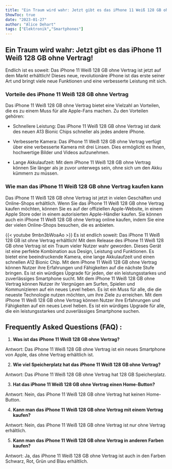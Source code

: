 ```yaml
---
title: "Ein Traum wird wahr: Jetzt gibt es das iPhone 11 Weiß 128 GB ohne Vertrag!"
ShowToc: true 
date: "2023-01-27"
author: "Alice Dehart" 
tags: ["Elektronik","Smartphones"]
---
```

## Ein Traum wird wahr: Jetzt gibt es das iPhone 11 Weiß 128 GB ohne Vertrag!

Endlich ist es soweit: Das iPhone 11 Weiß 128 GB ohne Vertrag ist jetzt auf dem Markt erhältlich! Dieses neue, revolutionäre iPhone ist das erste seiner Art und bringt viele neue Funktionen und eine verbesserte Leistung mit sich.

### Vorteile des iPhone 11 Weiß 128 GB ohne Vertrag

Das iPhone 11 Weiß 128 GB ohne Vertrag bietet eine Vielzahl an Vorteilen, die es zu einem Muss für alle Apple-Fans machen. Zu den Vorteilen gehören:

- Schnellere Leistung: Das iPhone 11 Weiß 128 GB ohne Vertrag ist dank des neuen A13 Bionic Chips schneller als jedes andere iPhone.

- Verbesserte Kamera: Das iPhone 11 Weiß 128 GB ohne Vertrag verfügt über eine verbesserte Kamera mit drei Linsen. Dies ermöglicht es Ihnen, hochwertige Bilder und Videos aufzunehmen.

- Lange Akkulaufzeit: Mit dem iPhone 11 Weiß 128 GB ohne Vertrag können Sie länger als je zuvor unterwegs sein, ohne sich um den Akku kümmern zu müssen.

### Wie man das iPhone 11 Weiß 128 GB ohne Vertrag kaufen kann

Das iPhone 11 Weiß 128 GB ohne Vertrag ist jetzt in vielen Geschäften und Online-Shops erhältlich. Wenn Sie das iPhone 11 Weiß 128 GB ohne Vertrag kaufen möchten, können Sie es auf der offiziellen Apple-Website, in einem Apple Store oder in einem autorisierten Apple-Händler kaufen. Sie können auch ein iPhone 11 Weiß 128 GB ohne Vertrag online kaufen, indem Sie eine der vielen Online-Shops besuchen, die es anbieten.

{{< youtube 9mbn3bWoaAo >}} 
Es ist endlich soweit: Das iPhone 11 Weiß 128 GB ist ohne Vertrag erhältlich! Mit dem Release des iPhone 11 Weiß 128 GB ohne Vertrag ist ein Traum vieler Nutzer wahr geworden. Dieses Gerät ist eine perfekte Kombination aus Design, Leistung und Funktionen. Es bietet eine beeindruckende Kamera, eine lange Akkulaufzeit und einen schnellen A12 Bionic Chip. Mit dem iPhone 11 Weiß 128 GB ohne Vertrag können Nutzer ihre Erfahrungen und Fähigkeiten auf die nächste Stufe bringen. Es ist ein würdiges Upgrade für jeden, der ein leistungsstarkes und zuverlässiges Smartphone sucht. Mit dem iPhone 11 Weiß 128 GB ohne Vertrag können Nutzer ihr Vergnügen am Surfen, Spielen und Kommunizieren auf ein neues Level heben. Es ist ein Muss für alle, die die neueste Technologie nutzen möchten, um ihre Ziele zu erreichen. Mit dem iPhone 11 Weiß 128 GB ohne Vertrag können Nutzer ihre Erfahrungen und Fähigkeiten auf ein neues Level heben. Es ist ein würdiges Upgrade für alle, die ein leistungsstarkes und zuverlässiges Smartphone suchen.

## Frequently Asked Questions (FAQ) :
1. **Was ist das iPhone 11 Weiß 128 GB ohne Vertrag?**

Antwort: Das iPhone 11 Weiß 128 GB ohne Vertrag ist ein neues Smartphone von Apple, das ohne Vertrag erhältlich ist.

2. **Wie viel Speicherplatz hat das iPhone 11 Weiß 128 GB ohne Vertrag?**

Antwort: Das iPhone 11 Weiß 128 GB ohne Vertrag hat 128 GB Speicherplatz.

3. **Hat das iPhone 11 Weiß 128 GB ohne Vertrag einen Home-Button?**

Antwort: Nein, das iPhone 11 Weiß 128 GB ohne Vertrag hat keinen Home-Button.

4. **Kann man das iPhone 11 Weiß 128 GB ohne Vertrag mit einem Vertrag kaufen?**

Antwort: Nein, das iPhone 11 Weiß 128 GB ohne Vertrag ist nur ohne Vertrag erhältlich.

5. **Kann man das iPhone 11 Weiß 128 GB ohne Vertrag in anderen Farben kaufen?**

Antwort: Ja, das iPhone 11 Weiß 128 GB ohne Vertrag ist auch in den Farben Schwarz, Rot, Grün und Blau erhältlich.


